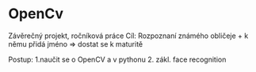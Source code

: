 # OpenCv
Závěrečný projekt, ročníková práce
Cíl: Rozpoznaní známého obličeje + k němu přidá jméno => dostat se k maturitě

Postup: 
1.naučit se o OpenCV a v pythonu
2. zákl. face recognition
